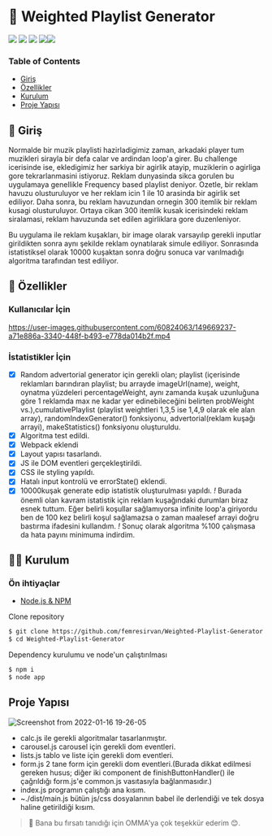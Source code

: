 # 🔢 Weighted Playlist Generator

![](https://img.shields.io/github/license/femresirvan/Weighted-Playlist-Generator)
![](https://img.shields.io/badge/HTML-%3C%2F%3E-yellow?style=plastic&&logo=html5&logoColor=white&style=flat&color=white) 
![](https://img.shields.io/badge/CSS-%3C%2F%3E-yellow?style=plastic&&logo=css3&logoColor=white&style=flat&color=white) 
![](https://img.shields.io/badge/Javascript-%3C%2F%3E-yellow?style=plastic&&logo=javascript&logoColor=yellow&style=flat&color=yellow)![](https://img.shields.io/badge/webpack-%7C-9cf?logo=webpack)

### Table of Contents

 * [Giriş](Giriş)
 * [Özellikler](Özellikler)
 * [Kurulum](Kurulum)
 * [Proje Yapısı](ProjeYapısı)
## 🎀 Giriş

Normalde bir muzik playlisti hazirladigimiz zaman, arkadaki player tum muzikleri sirayla bir defa calar ve ardindan loop'a girer. Bu challenge icerisinde ise, ekledigimiz her sarkiya bir agirlik atayip, muziklerin o agirliga gore tekrarlanmasini istiyoruz. Reklam dunyasinda sikca gorulen bu uygulamaya genellikle Frequency based playlist deniyor. Ozetle, bir reklam havuzu olusturuluyor ve her reklam icin 1 ile 10 arasinda bir agirlik set ediliyor. Daha sonra, bu reklam havuzundan ornegin 300 itemlik bir reklam kusagi olusturuluyor. Ortaya cikan 300 itemlik kusak icerisindeki reklam siralamasi, reklam havuzunda set edilen agirliklara gore duzenleniyor.

Bu uygulama ile reklam kuşakları, bir image olarak varsayılıp gerekli inputlar girildikten sonra aynı şekilde reklam oynatılarak simule ediliyor. Sonrasında istatistiksel olarak 10000 kuşaktan sonra doğru sonuca var varılmadığı algoritma tarafından test ediliyor.

## 👀 Özellikler

### Kullanıcılar İçin

https://user-images.githubusercontent.com/60824063/149669237-a71e886a-3340-448f-b493-e778da014b2f.mp4

### İstatistikler İçin

<!-- Link GELECEK -->

- [x] Random advertorial generator için gerekli olan; playlist (içerisinde reklamları barındıran playlist; bu arrayde imageUrl(name), weight, oynatma yüzdeleri percentageWeight, aynı zamanda kuşak uzunluğuna göre 1 reklamda max ne kadar yer edinebileceğini belirten probWeight vs.),cumulativePlaylist (playlist weightleri 1,3,5 ise 1,4,9 olarak ele alan array), randomIndexGenerator() fonksiyonu, advertorial(reklam kuşağı arrayi), makeStatistics() fonksiyonu oluşturuldu.
- [x] Algoritma test edildi.
- [x] Webpack eklendi
- [x] Layout yapısı tasarlandı.
- [x] JS ile DOM eventleri gerçekleştirildi.
- [x] CSS ile styling yapıldı.
- [x] Hatalı input kontrolü ve errorState() eklendi.
- [x] 10000kuşak generate edip istatistik oluşturulması yapıldı. 
*!* Burada önemli olan kavram istatistik için reklam kuşağındaki durumları biraz esnek tuttum. Eğer belirli koşullar sağlamıyorsa infinite loop'a giriyordu ben de 100 kez belirli koşul sağlamazsa o zaman maalesef arrayi doğru bastırma ifadesini kullandım. 
*!* Sonuç olarak algoritma %100 çalışmasa da hata payını minimuma indirdim.
## 👨‍💻 Kurulum
### Ön ihtiyaçlar

- [Node.js & NPM](https://nodejs.org/en/download/)

Clone repository
```bash
$ git clone https://github.com/femresirvan/Weighted-Playlist-Generator.git
$ cd Weighted-Playlist-Generator
```

Dependency kurulumu ve node'un çalıştırılması
```bash
$ npm i
$ node app
```

## Proje Yapısı

![Screenshot from 2022-01-16 19-26-05](https://user-images.githubusercontent.com/60824063/149669249-9ba0b7ed-babf-4ea4-a8e7-6a9d4e3e4758.png)

- calc.js ile gerekli algoritmalar tasarlanmıştır.
- carousel.js carousel için gerekli dom eventleri.
- lists.js tablo ve liste için gerekli dom eventleri.
- form.js 2 tane form için gerekli dom eventleri.(Burada dikkat edilmesi gereken husus; diğer iki component de finishButtonHandler() ile çağrıldığı form.js'e common.js vasıtasıyla bağlanmasıdır.)
- index.js programın çalıştığı ana kısım.
- ~./dist/main.js bütün js/css dosyalarının babel ile derlendiği ve tek dosya haline getirildiği kısım. 

> 🤝 Bana bu fırsatı tanıdığı için OMMA'ya çok teşekkür ederim 😊.
